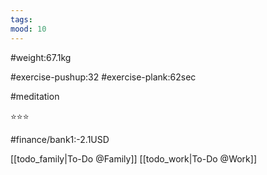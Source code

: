 ```yaml
---
tags: 
mood: 10
---
```


#weight:67.1kg

#exercise-pushup:32
#exercise-plank:62sec

#meditation

⭐⭐⭐

#finance/bank1:-2.1USD

[[todo_family|To-Do @Family]]
[[todo_work|To-Do @Work]]



